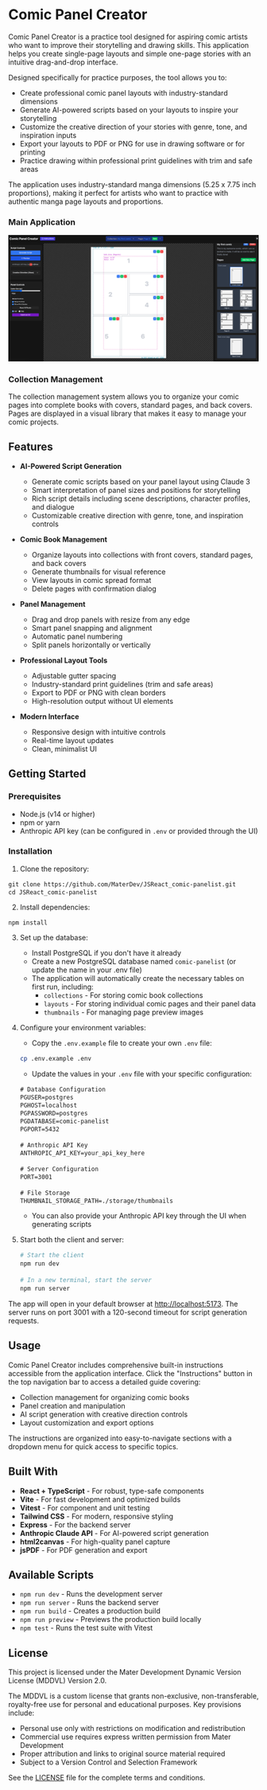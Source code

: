 # Comic Panel Creator

Comic Panel Creator is a practice tool designed for aspiring comic artists who want to improve their storytelling and drawing skills. This application helps you create single-page layouts and simple one-page stories with an intuitive drag-and-drop interface. 

Designed specifically for practice purposes, the tool allows you to:
- Create professional comic panel layouts with industry-standard dimensions
- Generate AI-powered scripts based on your layouts to inspire your storytelling
- Customize the creative direction of your stories with genre, tone, and inspiration inputs
- Export your layouts to PDF or PNG for use in drawing software or for printing
- Practice drawing within professional print guidelines with trim and safe areas

The application uses industry-standard manga dimensions (5.25 x 7.75 inch proportions), making it perfect for artists who want to practice with authentic manga page layouts and proportions.

### Main Application
![Comic Panel Creator Screenshot](/images/full-app.png)

### Collection Management
The collection management system allows you to organize your comic pages into complete books with covers, standard pages, and back covers. Pages are displayed in a visual library that makes it easy to manage your comic projects.

## Features

- **AI-Powered Script Generation**
  - Generate comic scripts based on your panel layout using Claude 3
  - Smart interpretation of panel sizes and positions for storytelling
  - Rich script details including scene descriptions, character profiles, and dialogue
  - Customizable creative direction with genre, tone, and inspiration controls

- **Comic Book Management**
  - Organize layouts into collections with front covers, standard pages, and back covers
  - Generate thumbnails for visual reference
  - View layouts in comic spread format
  - Delete pages with confirmation dialog

- **Panel Management**
  - Drag and drop panels with resize from any edge
  - Smart panel snapping and alignment
  - Automatic panel numbering
  - Split panels horizontally or vertically

- **Professional Layout Tools**
  - Adjustable gutter spacing
  - Industry-standard print guidelines (trim and safe areas)
  - Export to PDF or PNG with clean borders
  - High-resolution output without UI elements

- **Modern Interface**
  - Responsive design with intuitive controls
  - Real-time layout updates
  - Clean, minimalist UI

## Getting Started

### Prerequisites

- Node.js (v14 or higher)
- npm or yarn
- Anthropic API key (can be configured in `.env` or provided through the UI)

### Installation

1. Clone the repository:
```
git clone https://github.com/MaterDev/JSReact_comic-panelist.git
cd JSReact_comic-panelist
```

2. Install dependencies:
```
npm install
```

3. Set up the database:
   - Install PostgreSQL if you don't have it already
   - Create a new PostgreSQL database named `comic-panelist` (or update the name in your .env file)
   - The application will automatically create the necessary tables on first run, including:
     - `collections` - For storing comic book collections
     - `layouts` - For storing individual comic pages and their panel data
     - `thumbnails` - For managing page preview images

4. Configure your environment variables:
   - Copy the `.env.example` file to create your own `.env` file:
   ```bash
   cp .env.example .env
   ```
   - Update the values in your `.env` file with your specific configuration:
   ```
   # Database Configuration
   PGUSER=postgres
   PGHOST=localhost
   PGPASSWORD=postgres
   PGDATABASE=comic-panelist
   PGPORT=5432
   
   # Anthropic API Key
   ANTHROPIC_API_KEY=your_api_key_here
   
   # Server Configuration
   PORT=3001
   
   # File Storage
   THUMBNAIL_STORAGE_PATH=./storage/thumbnails
   ```
   - You can also provide your Anthropic API key through the UI when generating scripts

5. Start both the client and server:
   ```bash
   # Start the client
   npm run dev
   
   # In a new terminal, start the server
   npm run server
   ```

The app will open in your default browser at [http://localhost:5173](http://localhost:5173). The server runs on port 3001 with a 120-second timeout for script generation requests.

## Usage

Comic Panel Creator includes comprehensive built-in instructions accessible from the application interface. Click the "Instructions" button in the top navigation bar to access a detailed guide covering:

- Collection management for organizing comic books
- Panel creation and manipulation
- AI script generation with creative direction controls
- Layout customization and export options

The instructions are organized into easy-to-navigate sections with a dropdown menu for quick access to specific topics.

## Built With

- **React + TypeScript** - For robust, type-safe components
- **Vite** - For fast development and optimized builds
- **Vitest** - For component and unit testing
- **Tailwind CSS** - For modern, responsive styling
- **Express** - For the backend server
- **Anthropic Claude API** - For AI-powered script generation
- **html2canvas** - For high-quality panel capture
- **jsPDF** - For PDF generation and export

## Available Scripts

- `npm run dev` - Runs the development server
- `npm run server` - Runs the backend server
- `npm run build` - Creates a production build
- `npm run preview` - Previews the production build locally
- `npm test` - Runs the test suite with Vitest

## License

This project is licensed under the Mater Development Dynamic Version License (MDDVL) Version 2.0.

The MDDVL is a custom license that grants non-exclusive, non-transferable, royalty-free use for personal and educational purposes. Key provisions include:

- Personal use only with restrictions on modification and redistribution
- Commercial use requires express written permission from Mater Development
- Proper attribution and links to original source material required
- Subject to a Version Control and Selection Framework

See the [LICENSE](LICENSE) file for the complete terms and conditions.
